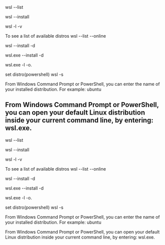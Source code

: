 wsl --list


wsl --install


wsl -l -v

To see a list of available distros
wsl --list --online

wsl --install -d <DistroName>

wsl.exe --install -d <DistroName>

wsl.exe -l -o.


set distro(powershell)
wsl -s <Distroname>


From Windows Command Prompt or PowerShell, you can enter the name of your installed distribution. For example: ubuntu


From Windows Command Prompt or PowerShell, you can open your default Linux distribution inside your current command line, by entering: wsl.exe.
--------------------
  
  
  
  
  wsl --list


wsl --install


wsl -l -v

To see a list of available distros
wsl --list --online

wsl --install -d <DistroName>

wsl.exe --install -d <DistroName>

wsl.exe -l -o.


set distro(powershell)
wsl -s <Distroname>


From Windows Command Prompt or PowerShell, you can enter the name of your installed distribution. For example: ubuntu


From Windows Command Prompt or PowerShell, you can open your default Linux distribution inside your current command line, by entering: wsl.exe.
